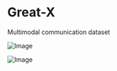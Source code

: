# Great-X
Multimodal communication dataset

![Image](https://github.com/user-attachments/assets/4fa5cb94-fb05-4f06-bc49-610039bbdff4)

![Image](https://github.com/user-attachments/assets/163ccaaa-100c-4a7c-878f-29d42c9787cb)
